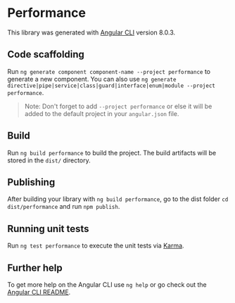 # Performance

This library was generated with [Angular CLI](https://github.com/angular/angular-cli) version 8.0.3.

## Code scaffolding

Run `ng generate component component-name --project performance` to generate a new component. You can also use `ng generate directive|pipe|service|class|guard|interface|enum|module --project performance`.
> Note: Don't forget to add `--project performance` or else it will be added to the default project in your `angular.json` file. 

## Build

Run `ng build performance` to build the project. The build artifacts will be stored in the `dist/` directory.

## Publishing

After building your library with `ng build performance`, go to the dist folder `cd dist/performance` and run `npm publish`.

## Running unit tests

Run `ng test performance` to execute the unit tests via [Karma](https://karma-runner.github.io).

## Further help

To get more help on the Angular CLI use `ng help` or go check out the [Angular CLI README](https://github.com/angular/angular-cli/blob/master/README.md).
